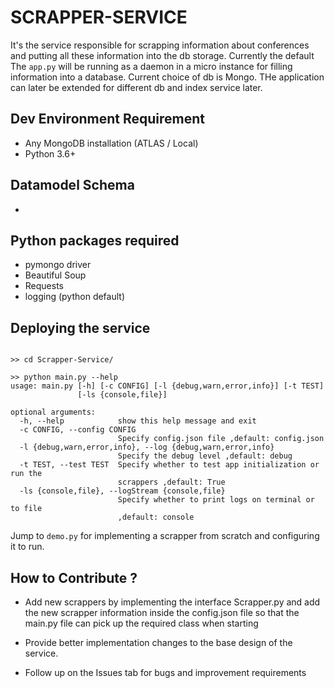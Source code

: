 # SCRAPPER-SERVICE

It's the service responsible for scrapping information about conferences and putting all these information into the db storage. Currently the default The `app.py` will be running as a daemon in a micro instance for filling information into a database. Current choice of db is Mongo. THe application can later be extended for different db and index service later.     

## Dev Environment Requirement
*   Any MongoDB installation (ATLAS / Local)
*   Python 3.6+

## Datamodel Schema
*   

## Python packages required
* pymongo driver
* Beautiful Soup
* Requests
* logging (python default)


## Deploying the service

```shell

>> cd Scrapper-Service/

>> python main.py --help
usage: main.py [-h] [-c CONFIG] [-l {debug,warn,error,info}] [-t TEST]
               [-ls {console,file}]

optional arguments:
  -h, --help            show this help message and exit
  -c CONFIG, --config CONFIG
                        Specify config.json file ,default: config.json
  -l {debug,warn,error,info}, --log {debug,warn,error,info}
                        Specify the debug level ,default: debug
  -t TEST, --test TEST  Specify whether to test app initialization or run the
                        scrappers ,default: True
  -ls {console,file}, --logStream {console,file}
                        Specify whether to print logs on terminal or to file
                        ,default: console
```


Jump to `demo.py` for implementing a scrapper from scratch and configuring it to run. 



## How to Contribute ?

* Add new scrappers by implementing the interface Scrapper.py and add the new scrapper information inside the config.json file so that the main.py file can pick up the required class when starting

* Provide better implementation changes to the base design of the service.

* Follow up on the Issues tab for bugs and improvement requirements



